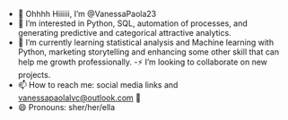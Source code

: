 - 👋 Ohhhh Hiiiiii, I’m @VanessaPaola23
- 👀 I’m interested in Python, SQL, automation of processes, and generating predictive and categorical attractive analytics.
- 🌱 I’m currently learning statistical analysis and Machine learning with Python, marketing storytelling and enhancing some other skill that can help me growth professionally.
  -⚡ I’m looking to collaborate on new projects.
- 📫 How to reach me: social media links and vanessapaolalvc@outlook.com 💌
- 😄 Pronouns: sher/her/ella
  
